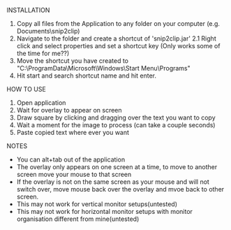 INSTALLATION
1. Copy all files from the Application to any folder on your computer (e.g. Documents\snip2clip)
2. Navigate to the folder and create a shortcut of 'snip2clip.jar'
	2.1 Right click and select properties and set a shortcut key (Only works some of the time for me??)
3. Move the shortcut you have created to "C:\ProgramData\Microsoft\Windows\Start Menu\Programs"
4. Hit start and search shortcut name and hit enter.

HOW TO USE
1. Open application
2. Wait for overlay to appear on screen
3. Draw square by clicking and dragging over the text you want to copy
4. Wait a moment for the image to process (can take a couple seconds)
5. Paste copied text where ever you want

NOTES
- You can alt+tab out of the application 
- The overlay only appears on one screen at a time, to move to another screen move your mouse to that screen
- If the overlay is not on the same screen as your mouse and will not switch over, move mouse back over the overlay and mvoe back to other screen.
- This may not work for vertical monitor setups(untested)
- This may not work for horizontal monitor setups with monitor organisation different from mine(untested)